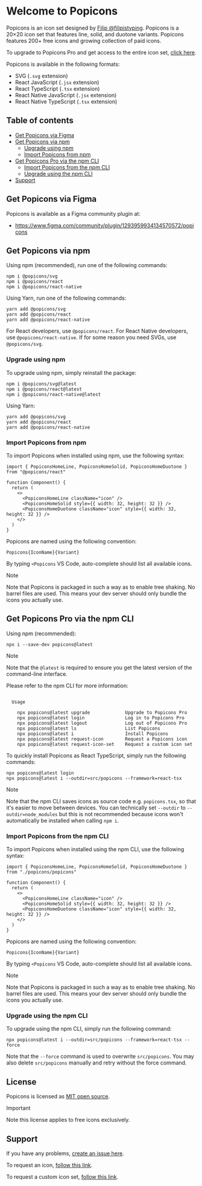 # Welcome to Popicons

Popicons is an icon set designed by [Filip @filipistyping](https://x.com/filipistyping). Popicons is a 20×20 icon set that features line, solid, and duotone variants. Popicons features 200+ free icons and growing collection of paid icons.

To upgrade to Popicons Pro and get access to the entire icon set, [click here](https://popicons.cc).

Popicons is available in the following formats:

- SVG (`.svg` extension)
- React JavaScript (`.jsx` extension)
- React TypeScript (`.tsx` extension)
- React Native JavaScript (`.jsx` extension)
- React Native TypeScript (`.tsx` extension)

## Table of contents

- [Get Popicons via Figma](#get-popicons-via-figma)
- [Get Popicons via npm](#get-popicons-via-npm)
  - [Upgrade using npm](#upgrade-using-npm)
  - [Import Popicons from npm](#import-popicons-from-npm)
- [Get Popicons Pro via the npm CLI](#get-popicons-pro-via-the-npm-cli)
  - [Import Popicons from the npm CLI](#import-popicons-from-the-npm-cli)
  - [Upgrade using the npm CLI](#upgrade-using-the-npm-cli)
- [Support](#support)

## Get Popicons via Figma

Popicons is available as a Figma community plugin at:

- https://www.figma.com/community/plugin/1293959934134570572/popicons

## Get Popicons via npm

Using npm (recommended), run one of the following commands:

```
npm i @popicons/svg
npm i @popicons/react
npm i @popicons/react-native
```

Using Yarn, run one of the following commands:

```
yarn add @popicons/svg
yarn add @popicons/react
yarn add @popicons/react-native
```

For React developers, use `@popicons/react`. For React Native developers, use `@popicons/react-native`. If for some reason you need SVGs, use `@popicons/svg`.

### Upgrade using npm

To upgrade using npm, simply reinstall the package:

```
npm i @popicons/svg@latest
npm i @popicons/react@latest
npm i @popicons/react-native@latest
```

Using Yarn:

```
yarn add @popicons/svg
yarn add @popicons/react
yarn add @popicons/react-native
```

### Import Popicons from npm

To import Popicons when installed using npm, use the following syntax:

```tsx
import { PopiconsHomeLine, PopiconsHomeSolid, PopiconsHomeDuotone } from "@popicons/react"

function Component() {
  return (
    <>
      <PopiconsHomeLine className="icon" />
      <PopiconsHomeSolid style={{ width: 32, height: 32 }} />
      <PopiconsHomeDuotone className="icon" style={{ width: 32, height: 32 }} />
    </>
  )
}
```

Popicons are named using the following convention:

```
Popicons{IconName}{Variant}
```

By typing `<Popicons` VS Code, auto-complete should list all available icons.

> [!NOTE]
> Note that Popicons is packaged in such a way as to enable tree shaking. No barrel files are used. This means your dev server should only bundle the icons you actually use.

## Get Popicons Pro via the npm CLI

Using npm (recommended):

```
npx i --save-dev popicons@latest
```

> [!NOTE]
> Note that the `@latest` is required to ensure you get the latest version of the command-line interface.

Please refer to the npm CLI for more information:

```

  Usage

    npx popicons@latest upgrade             Upgrade to Popicons Pro
    npx popicons@latest login               Log in to Popicons Pro
    npx popicons@latest logout              Log out of Popicons Pro
    npx popicons@latest ls                  List Popicons
    npx popicons@latest i                   Install Popicons
    npx popicons@latest request-icon        Request a Popicons icon
    npx popicons@latest request-icon-set    Request a custom icon set

```

To quickly install Popicons as React TypeScript, simply run the following commands:

```
npx popicons@latest login
npx popicons@latest i --outdir=src/popicons --framework=react-tsx
```

> [!NOTE]
> Note that the npm CLI saves icons as source code e.g. `popicons.tsx`, so that it's easier to move between devices. You can technically set `--outdir` to `--outdir=node_modules` but this is not recommended because icons won't automatically be installed when calling `npm i`.

### Import Popicons from the npm CLI

To import Popicons when installed using the npm CLI, use the following syntax:

```tsx
import { PopiconsHomeLine, PopiconsHomeSolid, PopiconsHomeDuotone } from "./popicons/popicons"

function Component() {
  return (
    <>
      <PopiconsHomeLine className="icon" />
      <PopiconsHomeSolid style={{ width: 32, height: 32 }} />
      <PopiconsHomeDuotone className="icon" style={{ width: 32, height: 32 }} />
    </>
  )
}
```

Popicons are named using the following convention:

```
Popicons{IconName}{Variant}
```

By typing `<Popicons` VS Code, auto-complete should list all available icons.

> [!NOTE]
> Note that Popicons is packaged in such a way as to enable tree shaking. No barrel files are used. This means your dev server should only bundle the icons you actually use.

### Upgrade using the npm CLI

To upgrade using the npm CLI, simply run the following command:

```
npx popicons@latest i --outdir=src/popicons --framework=react-tsx --force
```

Note that the `--force` command is used to overwrite `src/popicons`. You may also delete `src/popicons` manually and retry without the force command.

## License

Popicons is licensed as [MIT open source](https://github.com/uxthings/popicons/blob/main/LICENSE).

> [!IMPORTANT]
> Note this license applies to free icons exclusively.

## Support

If you have any problems, [create an issue here](https://github.com/uxthings/popicons/issues/new).

To request an icon, [follow this link](https://popicons.lemonsqueezy.com/checkout/buy/422a00c5-611d-46fc-aa4c-8d6176347fd1).

To request a custom icon set, [follow this link](https://cal.com/uxthings/popicons).

